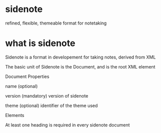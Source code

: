 # sidenote
refined, flexible, themeable format for notetaking

# what is sidenote
Sidenote is a format in developement for taking notes, derived from XML

The basic unit of Sidenote is the Document, and is the root XML element

Document Properties
 
name (optional)

version (mandatory)
  version of sidenote
  
 theme (optional)
  identifier of the theme used
  
  Elements
  
  <heading> 
  
  At least one heading is required in every sidenote document
  
  
